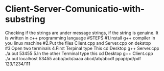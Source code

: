 # Client-Server-Comunicatio-with-substring
Checking if the strings are under message strings, if the string is genuine. It is written in c++ programming language
#STEPS
#1.Install g++ compiler in you linux machine 
#2.Put the files Client.cpp and Server.cpp on dekstop
#3.Open two terminals 
4.First Terpinal type This 
cd Desktop
g++ Server.cpp
./a.out 53455
5.In the other Terminal type this
cd Desktop
g++ Client.cpp
./a.out localhost 53455
acba/acb/aaaa
abcd/ab/abcdf
ppap/pd/pdf
123/1234/111

